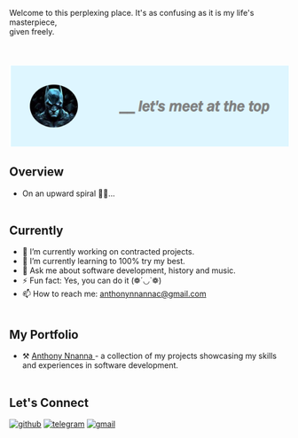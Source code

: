 Welcome to this perplexing place. It's as confusing as it is my life's masterpiece, <br> given freely. <br> <br> <br> <br>
<img src="media/top.png" alt="">




## Overview
- On an upward spiral 🚀🚀... <br> <br>




## Currently
- 🔭 I’m currently working on contracted projects.
- 🌱 I’m currently learning to 100% try my best.
- 💬 Ask me about software development, history and music.
- ⚡ Fun fact: Yes, you can do it (❁´◡`❁)
- 📫 How to reach me: anthonynnannac@gmail.com <br> <br>



## My Portfolio
- ⚒️ <a href="https://anthony-nnanna-portfolio.vercel.app/"> Anthony Nnanna </a> - a collection of my projects showcasing my skills and experiences in software development. <br> <br>


## Let's Connect

[<img src='https://cdn.jsdelivr.net/npm/simple-icons@3.0.1/icons/github.svg' alt='github' height='20'>](https://github.com/chiefJurist)  [<img src='https://cdn.jsdelivr.net/npm/simple-icons@3.0.1/icons/telegram.svg' alt='telegram' height='20'>](https://t.me/chief_jurist)
[<img src='https://cdn.jsdelivr.net/npm/simple-icons@3.0.1/icons/gmail.svg' alt='gmail' height='20'>](mailto:anthonynnannac@gmail.com?subject=Job%20Inquiry&body=Hello%20Anthony%2C%20I%20am%20interested%20in%20working%20with%20you.)
